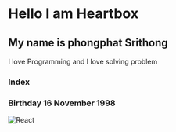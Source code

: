 # Hello I am Heartbox
## My name is phongphat Srithong

I love Programming and I love solving problem
### Index
### Birthday  16 November 1998
<img alt="React" src="https://img.shields.io/badge/-React-45b8d8?style=solid-square&logo=react&logoColor=white" />


